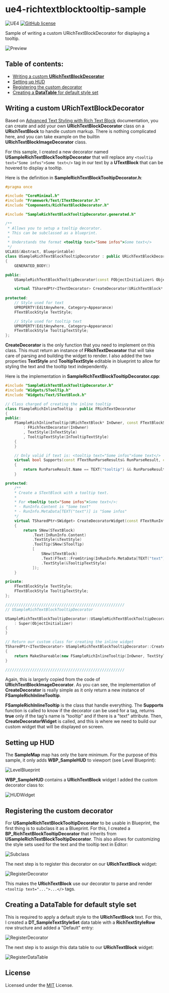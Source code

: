 # ue4-richtextblocktooltip-sample

![UE4](https://img.shields.io/badge/UE4-4.25+-blue)
[![GitHub license](https://img.shields.io/badge/license-MIT-blue.svg)](https://raw.githubusercontent.com/Nauja/ue4-richtextblocktooltip-sample/master/LICENSE)

Sample of writing a custom URichTextBlockDecorator for displaying a tooltip.

![Preview](https://github.com/Nauja/ue4-richtextblocktooltip-sample/raw/media/preview.gif)

## Table of contents:

- [Writing a custom **URichTextBlockDecorator**](#writing-a-custom-urichtextblockdecorator)
- [Setting up HUD](#setting-up-hud)
- [Registering the custom decorator](#registering-the-custom-decorator)
- [Creating a **DataTable** for default style set](#creating-a-datatable-for-default-style-set)

## Writing a custom **URichTextBlockDecorator**

Based on [Advanced Text Styling with Rich Text Block](https://www.unrealengine.com/en-US/tech-blog/advanced-text-styling-with-rich-text-block) documentation, you can create and add your own **URichTextBlockDecorator** class on a **URichTextBlock** to handle custom markup. There is nothing complicated here, and you can take example on the builtin **URichTextBlockImageDecorator** class.

For this sample, I created a new decorator named **USampleRichTextBlockTooltipDecorator** that will replace any `<tooltip text="Some infos">Some text</>` tag in our text by a **UTextBlock** that can be hovered to display a tooltip.

Here is the definition in **SampleRichTextBlockTooltipDecorator.h**:

```cpp
#pragma once

#include "CoreMinimal.h"
#include "Framework/Text/ITextDecorator.h"
#include "Components/RichTextBlockDecorator.h"

#include "SampleRichTextBlockTooltipDecorator.generated.h"

/**
 * Allows you to setup a tooltip decorator.
 * This can be subclassed as a blueprint.
 *
 * Understands the format <tooltip text="Some infos">Some text</>
 */
UCLASS(Abstract, Blueprintable)
class USampleRichTextBlockTooltipDecorator : public URichTextBlockDecorator
{
    GENERATED_BODY()

public:
    USampleRichTextBlockTooltipDecorator(const FObjectInitializer& ObjectInitializer);

    virtual TSharedPtr<ITextDecorator> CreateDecorator(URichTextBlock* InOwner) override;
	
protected:
    // Style used for text
    UPROPERTY(EditAnywhere, Category=Appearance)
    FTextBlockStyle TextStyle;

    // Style used for tooltip text
    UPROPERTY(EditAnywhere, Category=Appearance)
    FTextBlockStyle TooltipTextStyle;
};
```

**CreateDecorator** is the only function that you need to implement on this class. This must return an instance of **FRichTextDecorator** that will take care of parsing and building the widget to render. I also added the two properties **TextStyle** and **TooltipTextStyle** editable in blueprint to allow for styling the text and the tooltip text independently.

Here is the implementation in **SampleRichTextBlockTooltipDecorator.cpp**:

```cpp
#include "SampleRichTextBlockTooltipDecorator.h"
#include "Widgets/SToolTip.h"
#include "Widgets/Text/STextBlock.h"

// Class charged of creating the inline tooltip
class FSampleRichInlineTooltip : public FRichTextDecorator
{
public:
    FSampleRichInlineTooltip(URichTextBlock* InOwner, const FTextBlockStyle& InTextStyle, const FTextBlockStyle& InTooltipTextStyle)
        : FRichTextDecorator(InOwner)
        , TextStyle(InTextStyle)
        , TooltipTextStyle(InTooltipTextStyle)
    {
    }

    // Only valid if text is: <tooltip text="Some infos">Some text</>
    virtual bool Supports(const FTextRunParseResults& RunParseResult, const FString& Text) const override
    {
        return RunParseResult.Name == TEXT("tooltip") && RunParseResult.MetaData.Contains(TEXT("text"));
    }

protected:
    /**
    * Create a STextBlock with a tooltip text.
    * 
    * For <tooltip text="Some infos">Some text</>:
    * - RunInfo.Content is "Some text"
    * - RunInfo.MetaData[TEXT("text")] is "Some infos"
    */
    virtual TSharedPtr<SWidget> CreateDecoratorWidget(const FTextRunInfo& InRunInfo, const FTextBlockStyle& InTextStyle) const override
    {
        return SNew(STextBlock)
            .Text(InRunInfo.Content)
            .TextStyle(&TextStyle)
            .ToolTip(SNew(SToolTip)
            [
                SNew(STextBlock)
                .Text(FText::FromString(InRunInfo.MetaData[TEXT("text")]))
                .TextStyle(&TooltipTextStyle)
            ]);
    }

private:
    FTextBlockStyle TextStyle;
    FTextBlockStyle TooltipTextStyle;
};

/////////////////////////////////////////////////////
// USampleRichTextBlockTooltipDecorator

USampleRichTextBlockTooltipDecorator::USampleRichTextBlockTooltipDecorator(const FObjectInitializer& ObjectInitializer)
    : Super(ObjectInitializer)
{
}

// Return our custom class for creating the inline widget
TSharedPtr<ITextDecorator> USampleRichTextBlockTooltipDecorator::CreateDecorator(URichTextBlock* InOwner)
{
    return MakeShareable(new FSampleRichInlineTooltip(InOwner, TextStyle, TooltipTextStyle));
}

/////////////////////////////////////////////////////
```

Again, this is largerly copied from the code of **URichTextBlockImageDecorator**. As you can see, the implementation of **CreateDecorator** is really simple as it only return a new instance of **FSampleRichInlineTooltip**.

**FSampleRichInlineTooltip** is the class that handle everything. The **Supports** function is called to know if the decorator can be used for a tag, returns **true** only if the tag's name is "tooltip" and if there is a "text" attribute. Then, **CreateDecoratorWidget** is called, and this is where we need to build our custom widget that will be displayed on screen.

## Setting up HUD

The **SampleMap** map has only the bare minimum. For the purpose of this sample, it only adds **WBP_SampleHUD** to viewport (see Level Blueprint):

![LevelBlueprint](https://github.com/Nauja/ue4-richtextblocktooltip-sample/raw/media/editor-levelblueprint.png)

**WBP_SampleHUD** contains a **URichTextBlock** widget I added the custom decorator class to:

![HUDWidget](https://github.com/Nauja/ue4-richtextblocktooltip-sample/raw/media/editor-hud-widget.png)

## Registering the custom decorator

For **USampleRichTextBlockTooltipDecorator** to be usable in Blueprint, the first thing is to subclass it as a Blueprint. For this, I created a **BP_RichTextBlockTooltipDecorator** that inherits from **USampleRichTextBlockTooltipDecorator**. This also allows for customizing the style sets used for the text and the tooltip text in Editor:

![Subclass](https://github.com/Nauja/ue4-richtextblocktooltip-sample/raw/media/editor-subclass.png)

The next step is to register this decorator on our **URichTextBlock** widget:

![RegisterDecorator](https://github.com/Nauja/ue4-richtextblocktooltip-sample/raw/media/editor-registerdecorator.png)

This makes the **URichTextBlock** use our decorator to parse and render `<tooltip text="...">...</>` tags.

## Creating a **DataTable** for default style set

This is required to apply a default style to the **URichTextBlock** text. For this, I created a **DT_SampleTextStyleSet** data table with a **RichTextStyleRow** row structure and added a "Default" entry:

![RegisterDecorator](https://github.com/Nauja/ue4-richtextblocktooltip-sample/raw/media/editor-datatable.png)

The next step is to assign this data table to our **URichTextBlock** widget:

![RegisterDataTable](https://github.com/Nauja/ue4-richtextblocktooltip-sample/raw/media/editor-registerdatatable.png)

## License

Licensed under the [MIT](LICENSE) License.
